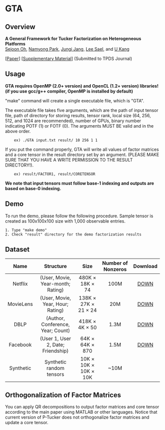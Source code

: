 # GTA

Overview
---------------

**A General Framework for Tucker Factorization on Heterogeneous Platforms**  
[Sejoon Oh](https://www.sejoonoh.com/), [Namyong Park](http://namyongpark.com/), [Jungi Jang](https://datalab.snu.ac.kr/~jkjang/), [Lee Sael](https://leesael.github.io/), and [U Kang](https://datalab.snu.ac.kr/~ukang/)

[[Paper](https://datalab.snu.ac.kr/GTA/paper.pdf)] [[Supplementary Material](https://datalab.snu.ac.kr/GTA/supple.pdf)] (Submitted to TPDS Journal)

Usage
---------------

**GTA requires OpenMP (2.0+ version) and OpenCL (1.2+ version) libraries! (if you use gcc/g++ compiler, OpenMP is installed by default)**

"make" command will create a single executable file, which is "GTA".

The executable file takes five arguments, which are the path of input tensor file, path of directory for storing results, tensor rank, local size (64, 256, 512, and 1024 are recommended), number of GPUs, binary number indicating POTF (1) or FOTF (0). The arguments MUST BE valid and in the above order.

		ex) ./GTA input.txt result/ 10 256 1 1

If you put the command properly, GTA will write all values of factor matrices and a core tensor in the result directory set by an argument. (PLEASE MAKE SURE THAT YOU HAVE A WRITE PERMISSION TO THE RESULT DIRECTORY!).

		ex) result/FACTOR1, result/CORETENSOR

**We note that input tensors must follow base-1 indexing and outputs are based on base-0 indexing.**

Demo
---------------
To run the demo, please follow the following procedure. Sample tensor is created as 100x100x100 size with 1,000 observable entries.

	1. Type "make demo"
	2. Check "result" directory for the demo factorization results
  
Dataset
---------------
| Name | Structure | Size | Number of Nonzeros | Download |
| :------------: | :-----------: | :-------------: |:------------: |:------------------: |
| Netflix     | (User, Movie, Year-month; Rating) | 480K &times; 18K &times; 74 | 100M | [DOWN](https://datalab.snu.ac.kr/data/GTA/netflix.zip) |
| MovieLens     | (User, Movie, Year, Hour; Rating) | 138K &times; 27K &times; 21 &times;  24 | 20M | [DOWN](https://datalab.snu.ac.kr/data/GTA/movielens.zip) |
| DBLP     | (Author, Conference, Year; Count) | 418K &times; 4K &times; 50 | 1.3M | [DOWN](https://datalab.snu.ac.kr/data/GTA/dblp.zip) |
| Facebook     | (User 1, User 2, Date; Friendship) | 64K &times; 64K &times; 870 | 1.5M | [DOWN](https://datalab.snu.ac.kr/data/GTA/facebook.zip) |
| Synthetic     | Synthetic random tensors | 10K &times; 10K &times;  10K &times; 10K | ~10M |  |

Orthogonalization of Factor Matrices
---------------

You can apply QR decompositions to output factor matrices and core tensor according to the main paper using MATLAB or other languages. Notice that current version of P-Tucker does not orthogonalize factor matrices and update a core tensor.
